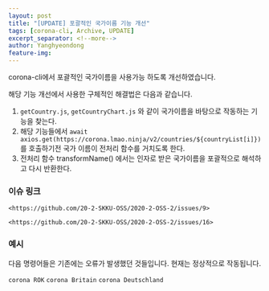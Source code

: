 ```yaml
---
layout: post
title: "[UPDATE] 포괄적인 국가이름 기능 개선"
tags: [corona-cli, Archive, UPDATE]
excerpt_separator: <!--more-->
author: Yanghyeondong
feature-img: 
---
```


corona-cli에서 포괄적인 국가이름을 사용가능 하도록 개선하였습니다.

<!--more-->

해당 기능 개선에서 사용한 구체적인 해결법은 다음과 같습니다.

1. `getCountry.js`, `getCountryChart.js` 와 같이 국가이름을 바탕으로 작동하는 기능을 찾는다.
2. 해당 기능들에서 `await axios.get(https://corona.lmao.ninja/v2/countries/${countryList[i]})` 를 호출하기전 국가 이름이 전처리 함수를 거치도록 한다.
3. 전처리 함수 transformName() 에서는 인자로 받은 국가이름을 포괄적으로 해석하고 다시 반환한다.

### 이슈 링크

    <https://github.com/20-2-SKKU-OSS/2020-2-OSS-2/issues/9>

    <https://github.com/20-2-SKKU-OSS/2020-2-OSS-2/issues/16>


### 예시

다음 명령어들은 기존에는 오류가 발생했던 것들입니다. 현재는 정상적으로 작동됩니다.

`corona ROK`
`corona Britain`
`corona Deutschland`
